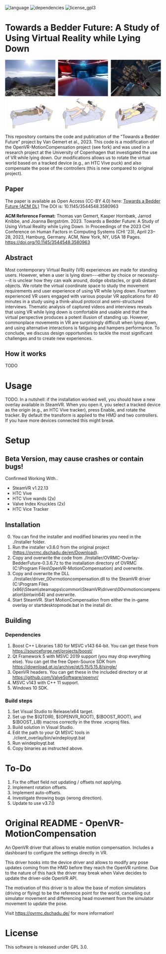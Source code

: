 ![language](https://img.shields.io/badge/Language-C%2B%2B11-green.svg)  ![dependencies](https://img.shields.io/badge/Dependencies-Boost%201.80-green.svg)  ![license_gpl3](https://img.shields.io/badge/License-GPL%203.0-green.svg)

# Towards a Bedder Future: A Study of Using Virtual Reality while Lying Down

![Three examples of our participants using Virtual Reality (VR) while lying down: The top row shows their VR view and the bottom row their movement in the moment. On the left, a participant relaxes in bed while traveling through the mountains. In the middle, another is sitting up to dodge a wall in a rhythm game. On the right, a participant is leaning to aim a catapult.](teaser_drawn.jpeg "Teaser figure")

This repository contains the code and publication of the "Towards a Bedder Future" project by Van Gemert et al., 2023.
This code is a modification of the OpenVR-MotionCompensation project (see fork) and was used in a research project at the University of Copenhagen that investigated the use of VR while lying down.
Our modifications allows us to rotate the virtual world based on a tracked device (e.g., an HTC Vive puck) and also compensate the pose of the controllers (this is new compared to original project).

## Paper
The paper is available as Open Access (CC-BY 4.0) here: [Towards a Bedder Future (ACM DL)](https://doi.org/10.1145/3544548.3580963)
The DOI is: 10.1145/3544548.3580963

**ACM Reference Format:**
Thomas van Gemert, Kasper Hornbæk, Jarrod Knibbe, and Joanna Bergström. 2023. Towards a Bedder Future: A Study of Using Virtual Reality while Lying Down. In Proceedings of the 2023 CHI Conference on Human Factors in Computing Systems (CHI '23), April 23–28, 2023, Hamburg, Germany. ACM, New York, NY, USA 18 Pages. https://doi.org/10.1145/3544548.3580963

## Abstract
Most contemporary Virtual Reality (VR) experiences are made for standing users. However, when a user is lying down---either by choice or necessity---it is unclear how they can walk around, dodge obstacles, or grab distant objects. We rotate the virtual coordinate space to study the movement requirements and user experience of using VR while lying down. Fourteen experienced VR users engaged with various popular VR applications for 40 minutes in a study using a think-aloud protocol and semi-structured interviews. Thematic analysis of captured videos and interviews reveals that using VR while lying down is comfortable and usable and that the virtual perspective produces a potent illusion of standing up. However, commonplace movements in VR are surprisingly difficult when lying down, and using alternative interactions is fatiguing and hampers performance. To conclude, we discuss design opportunities to tackle the most significant challenges and to create new experiences.

## How it works
TODO

# Usage
TODO. In a nutshell: if the installation worked well, you should have a new overlay available in SteamVR.
When you open it, you select a tracked device as the origin (e.g., an HTC Vive tracker), press Enable, and rotate the tracker.
By default the transform is applied to the HMD and two controllers. If you have more devices connected this might break.

# Setup

## Beta Version, may cause crashes or contain bugs!

Confirmed Working With..

- SteamVR v1.22.13
- HTC Vive
- HTC Vive wands (2x)
- Valve Index Knuckles (2x)
- HTC Vice Tracker

## Installation

0. You can find the installer and modified binaries you need in the ./Installer folder.
1. Run the installer v3.6.0 from the original project (https://ovrmc.dschadu.de/en/Download).
2. Copy and overwrite the code from ./Installer/OVRMC-Overlay-BedderFuture-0.3.6.7z to the installation directory of OVRMC (C:\Program Files\OpenVR-MotionCompensation) and overwrite.
3. Copy and overwrite the DLL ./Installer/driver_00vrmotioncompensation.dll to the SteamVR driver (C:\Program Files (x86)\Steam\steamapps\common\SteamVR\drivers\00vrmotioncompensation\bin\win64) and overwrite.
4. Start SteamVR. Start MotionCompensation from either the in-game overlay or startdesktopmode.bat in the install dir.

## Building

### Dependencies
1. Boost C++ Libraries 1.80 for MSVC v143 64-bit. You can get these from https://sourceforge.net/projects/boost/
2. Qt Framework 5 with MSVC 2019 support (you may drop everything else). You can get the free Open-Source SDK from https://download.qt.io/archive/qt/5.15/5.15.8/single/
3. OpenVR headers. You can get these in the included directory or at https://github.com/ValveSoftware/openvr/
4. MSVC v143 with C++ 11 support.
5. Windows 10 SDK.

### Build steps
1. Set Visual Studio to Release/x64 target.
3. Set up the $(QTDIR), $(OPENVR_ROOT), $(BOOST_ROOT), and $(BOOST_LIB) macros correctly in the three .vcxproj files.
4. Build solution in Visual Studio.
5. Edit the path to your Qt MSVC tools in ./client_overlay/bin/windeployqt.bat
6. Run windeployqt.bat
7. Copy binaries as instructed above.

# To-Do

1. Fix the offset field not updating / offsets not applying.
2. Implement rotation offsets.
3. Implement auto-offsets.
4. Investigate throwing bugs (wrong direction).
5. Update to use v3.7.0

# Original README - OpenVR-MotionCompensation

An OpenVR driver that allows to enable motion compensation.
Includes a dashboard to configure the settings directly in VR.

This driver hooks into the device driver and allows to modify any pose updates coming from the HMD before they reach the OpenVR runtime. 
Due to the nature of this hack the driver may break when Valve decides to update the driver-side OpenVR API.

The motivation of this driver is to allow the base of motion simulators (driving or flying) to be the reference point for the world, cancelling out simulator movement and differencing head movement from the simulator movement to update the pose.

Visit https://ovrmc.dschadu.de/ for more information!

# License

This software is released under GPL 3.0.

